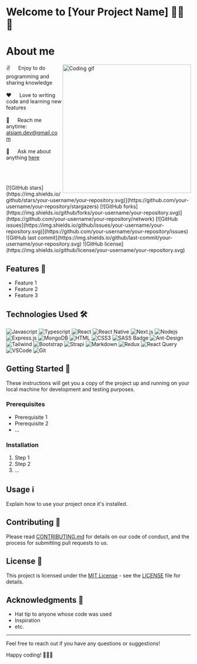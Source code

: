 
# Welcome to [Your Project Name] 👩‍💻🚀
<!-- About Section -->
 # About me
 
<p>
 <img align="right" width="350" src="/assets/programmer.gif" alt="Coding gif" />
  
 ✌️ &emsp; Enjoy to do programming and sharing knowledge <br/><br/>
 ❤️ &emsp; Love to writing code and learning new features<br/><br/>
 📧 &emsp; Reach me anytime: alsiam.dev@gmail.com<br/><br/>
 💬 &emsp; Ask me about anything [here](https://github.com/alsiam/alsiam/issues)

</p>

<br/>
<br/>
<br/>
[![GitHub stars](https://img.shields.io/github/stars/your-username/your-repository.svg)](https://github.com/your-username/your-repository/stargazers)
[![GitHub forks](https://img.shields.io/github/forks/your-username/your-repository.svg)](https://github.com/your-username/your-repository/network)
[![GitHub issues](https://img.shields.io/github/issues/your-username/your-repository.svg)](https://github.com/your-username/your-repository/issues)
![GitHub last commit](https://img.shields.io/github/last-commit/your-username/your-repository.svg)
![GitHub license](https://img.shields.io/github/license/your-username/your-repository.svg)

<!-- Add a brief project description here -->

## Features 🚀

- Feature 1
- Feature 2
- Feature 3

## Technologies Used 🛠️

![Javascript](https://img.shields.io/badge/Javascript-F0DB4F?style=for-the-badge&labelColor=black&logo=javascript&logoColor=F0DB4F)
![Typescript](https://img.shields.io/badge/Typescript-007acc?style=for-the-badge&labelColor=black&logo=typescript&logoColor=007acc)
![React](https://img.shields.io/badge/-React-61DBFB?style=for-the-badge&labelColor=black&logo=react&logoColor=61DBFB)
![React Native](https://img.shields.io/badge/React_Native-20232A?style=for-the-badge&logo=react&logoColor=61DAFB)
![Next.js](https://img.shields.io/badge/next.js-000000?style=for-the-badge&logo=nextdotjs&logoColor=white)
![Nodejs](https://img.shields.io/badge/Nodejs-3C873A?style=for-the-badge&labelColor=black&logo=node.js&logoColor=3C873A)
![Express.js](https://img.shields.io/badge/Express.js-000000?style=for-the-badge&logo=express&logoColor=white)
![MongoDB](https://img.shields.io/badge/MongoDB-4EA94B?style=for-the-badge&logo=mongodb&logoColor=white)
![HTML](https://img.shields.io/badge/HTML5-E34F26?style=for-the-badge&logo=html5&logoColor=white)
![CSS3](https://img.shields.io/badge/CSS3-1572B6?style=for-the-badge&logo=css3&logoColor=white)
![SASS Badge](https://img.shields.io/badge/Sass-CC6699?style=for-the-badge&logo=sass&logoColor=white)
![Ant-Design](https://img.shields.io/badge/AntDesign-0170FE?style=for-the-badge&logo=antdesign&logoColor=white)
![Tailwind](https://img.shields.io/badge/Tailwind_CSS-092749?style=for-the-badge&logo=tailwindcss&logoColor=06B6D4&labelColor=000000)
![Bootstrap](https://img.shields.io/badge/Bootstrap-563D7C?style=for-the-badge&logo=bootstrap&logoColor=white)
![Strapi](https://img.shields.io/badge/strapi-2E7EEA?style=for-the-badge&logo=strapi&logoColor=white)
![Markdown](https://img.shields.io/badge/Markdown-000000?style=for-the-badge&logo=markdown&logoColor=white)
![Redux](https://img.shields.io/badge/Redux-593D88?style=for-the-badge&logo=redux&logoColor=white)
![React Query](https://img.shields.io/badge/-React_Query-FF4154?style=for-the-badge&logo=react%20query&logoColor=white)
![VSCode](https://img.shields.io/badge/Visual_Studio-0078d7?style=for-the-badge&logo=visual%20studio&logoColor=white)
![Git](https://img.shields.io/badge/Git-F05032?style=for-the-badge&logo=git&logoColor=white)


## Getting Started 🏁

These instructions will get you a copy of the project up and running on your local machine for development and testing purposes.

### Prerequisites

- Prerequisite 1
- Prerequisite 2
- ...

### Installation

1. Step 1
2. Step 2
3. ...

## Usage ℹ️

Explain how to use your project once it's installed.

## Contributing 🤝

Please read [CONTRIBUTING.md](CONTRIBUTING.md) for details on our code of conduct, and the process for submitting pull requests to us.

## License 📝

This project is licensed under the [MIT License](LICENSE) - see the [LICENSE](LICENSE) file for details.

## Acknowledgments 🙌

- Hat tip to anyone whose code was used
- Inspiration
- etc.

---

Feel free to reach out if you have any questions or suggestions!

Happy coding! 👩‍💻🚀
